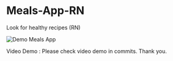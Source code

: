 # Meals-App-RN
Look for healthy recipes (RN)

![Demo Meals App](https://imgflip.com/gif/4vdu9p)


Video Demo : Please check video demo in commits. Thank you.


